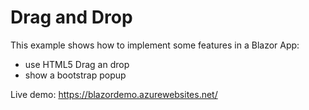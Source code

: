 # Drag and Drop

This example shows how to implement some features in a Blazor App:

* use HTML5 Drag an drop
* show a bootstrap popup

Live demo: https://blazordemo.azurewebsites.net/



